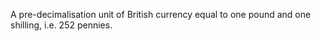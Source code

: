 A pre-decimalisation unit of British currency equal to one pound and one
shilling, i.e. 252 pennies.
